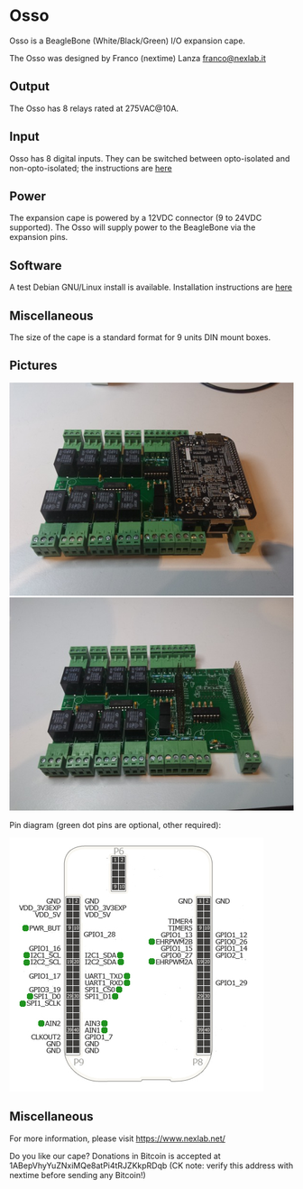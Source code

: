 # Osso

Osso is a BeagleBone (White/Black/Green) I/O expansion cape.

The Osso was designed by Franco (nextime) Lanza <franco@nexlab.it>

## Output

The Osso has 8 relays rated at 275VAC@10A.

## Input
Osso has 8 digital inputs.  They can be switched between opto-isolated and non-opto-isolated; the instructions are [here](INPUTS.md)

## Power

The expansion cape is powered by a 12VDC connector (9 to 24VDC supported).  The Osso will supply power to the BeagleBone via the expansion pins.

## Software

A test Debian GNU/Linux install is available.  Installation instructions are [here](TEST.md)

## Miscellaneous

The size of the cape is a standard format for 9 units DIN mount boxes.

## Pictures

![Osso board](images/Osso2_650x450.jpg)
![Osso board](images/Osso3_650x450.jpg)

Pin diagram (green dot pins are optional, other required):

![Osso Pin Diagram](images/OssoPinDiagram.jpg)

## Miscellaneous

For more information, please visit https://www.nexlab.net/

Do you like our cape? Donations in Bitcoin is accepted at 1ABepVhyYuZNxiMQe8atPi4tRJZKkpRDqb (CK note: verify this address with nextime before sending any Bitcoin!)


